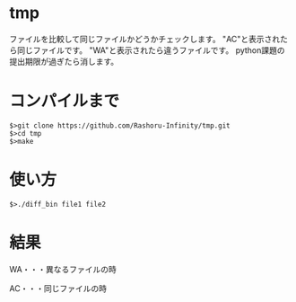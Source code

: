 # tmp
ファイルを比較して同じファイルかどうかチェックします。
"AC"と表示されたら同じファイルです。
"WA"と表示されたら違うファイルです。
python課題の提出期限が過ぎたら消します。

# コンパイルまで
```
$>git clone https://github.com/Rashoru-Infinity/tmp.git
$>cd tmp
$>make
```

# 使い方
```
$>./diff_bin file1 file2
```

# 結果
WA・・・異なるファイルの時

AC・・・同じファイルの時
